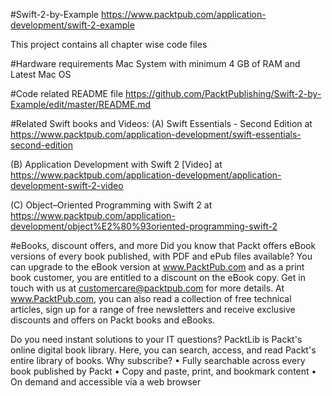#Swift-2-by-Example
https://www.packtpub.com/application-development/swift-2-example

This project contains all chapter wise code files

#Hardware requirements
Mac System with minimum 4 GB of RAM and Latest Mac OS

#Code related README file
https://github.com/PacktPublishing/Swift-2-by-Example/edit/master/README.md

#Related Swift books and Videos:
(A) Swift Essentials - Second Edition at
https://www.packtpub.com/application-development/swift-essentials-second-edition

(B) Application Development with Swift 2 [Video] at
https://www.packtpub.com/application-development/application-development-swift-2-video

(C) Object–Oriented Programming with Swift 2 at
https://www.packtpub.com/application-development/object%E2%80%93oriented-programming-swift-2

#eBooks, discount offers, and more
Did you know that Packt offers eBook versions of every book published, with PDF and ePub files available? You can upgrade to the eBook version at www.PacktPub.com and as a print book customer, you are entitled to a discount on the eBook copy. Get in touch with us at customercare@packtpub.com for more details. At www.PacktPub.com, you can also read a collection of free technical articles, sign up for a range of free newsletters and receive exclusive discounts and offers on Packt books and eBooks.

Do you need instant solutions to your IT questions? PacktLib is Packt's online digital book library. Here, you can search, access, and read Packt's entire library of books. Why subscribe? • Fully searchable across every book published by Packt • Copy and paste, print, and bookmark content • On demand and accessible via a web browser
